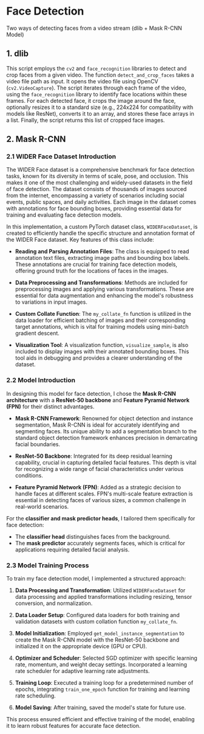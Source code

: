 # Face Detection
Two ways of detecting faces from a video stream (dlib + Mask R-CNN Model)

## 1. dlib
This script employs the `cv2` and `face_recognition` libraries to detect and crop faces from a given video. The function `detect_and_crop_faces` takes a video file path as input. 
It opens the video file using OpenCV (`cv2.VideoCapture`). 
The script iterates through each frame of the video, using the `face_recognition` library to identify face locations within these frames. 
For each detected face, it crops the image around the face, optionally resizes it to a standard size (e.g., 224x224 for compatibility with models like ResNet), converts it to an array, and stores these face arrays in a list. 
Finally, the script returns this list of cropped face images.

## 2. Mask R-CNN
### 2.1 WIDER Face Dataset Introduction

The WIDER Face dataset is a comprehensive benchmark for face detection tasks, 
known for its diversity in terms of scale, pose, and occlusion. This makes it one 
of the most challenging and widely-used datasets in the field of face detection. 
The dataset consists of thousands of images sourced from the internet, 
encompassing a variety of scenarios including social events, public spaces, 
and daily activities. Each image in the dataset comes with annotations for face 
bounding boxes, providing essential data for training and evaluating face 
detection models.

In this implementation, a custom PyTorch dataset class, `WIDERFaceDataset`, 
is created to efficiently handle the specific structure and annotation format 
of the WIDER Face dataset. Key features of this class include:

- **Reading and Parsing Annotation Files**: The class is equipped to read 
  annotation text files, extracting image paths and bounding box labels. 
  These annotations are crucial for training face detection models, 
  offering ground truth for the locations of faces in the images.

- **Data Preprocessing and Transformations**: Methods are included for preprocessing 
  images and applying various transformations. These are essential for data 
  augmentation and enhancing the model's robustness to variations in input images.

- **Custom Collate Function**: The `my_collate_fn` function is utilized in the data 
  loader for efficient batching of images and their corresponding target annotations, 
  which is vital for training models using mini-batch gradient descent.

- **Visualization Tool**: A visualization function, `visualize_sample`, is also included 
  to display images with their annotated bounding boxes. This tool aids in debugging 
  and provides a clearer understanding of the dataset.

### 2.2 Model Introduction

In designing this model for face detection, I chose the **Mask R-CNN architecture** with a **ResNet-50 backbone** and **Feature Pyramid Network (FPN)** for their distinct advantages.

- **Mask R-CNN Framework**: Renowned for object detection and instance segmentation, Mask R-CNN is ideal for accurately identifying and segmenting faces. Its unique ability to add a segmentation branch to the standard object detection framework enhances precision in demarcating facial boundaries.

- **ResNet-50 Backbone**: Integrated for its deep residual learning capability, crucial in capturing detailed facial features. This depth is vital for recognizing a wide range of facial characteristics under various conditions.

- **Feature Pyramid Network (FPN)**: Added as a strategic decision to handle faces at different scales. FPN's multi-scale feature extraction is essential in detecting faces of various sizes, a common challenge in real-world scenarios.

For the **classifier and mask predictor heads**, I tailored them specifically for face detection:
- The **classifier head** distinguishes faces from the background.
- The **mask predictor** accurately segments faces, which is critical for applications requiring detailed facial analysis.

### 2.3 Model Training Process

To train my face detection model, I implemented a structured approach:

1. **Data Processing and Transformation**: Utilized `WIDERFaceDataset` for data processing and applied transformations including resizing, tensor conversion, and normalization.

2. **Data Loader Setup**: Configured data loaders for both training and validation datasets with custom collation function `my_collate_fn`.

3. **Model Initialization**: Employed `get_model_instance_segmentation` to create the Mask R-CNN model with the ResNet-50 backbone and initialized it on the appropriate device (GPU or CPU).

4. **Optimizer and Scheduler**: Selected SGD optimizer with specific learning rate, momentum, and weight decay settings. Incorporated a learning rate scheduler for adaptive learning rate adjustments.

5. **Training Loop**: Executed a training loop for a predetermined number of epochs, integrating `train_one_epoch` function for training and learning rate scheduling.

6. **Model Saving**: After training, saved the model's state for future use.

This process ensured efficient and effective training of the model, enabling it to learn robust features for accurate face detection.

